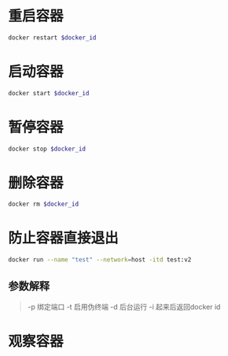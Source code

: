 # 重启容器
```bash
docker restart $docker_id
```

# 启动容器
```bash
docker start $docker_id
```

# 暂停容器
```bash
docker stop $docker_id
```

# 删除容器
```bash
docker rm $docker_id
```

# 防止容器直接退出
```bash
docker run --name "test" --network=host -itd test:v2
```
## 参数解释
> -p 绑定端口
> -t 启用伪终端
> -d 后台运行
> -i 起来后返回docker id

# 观察容器